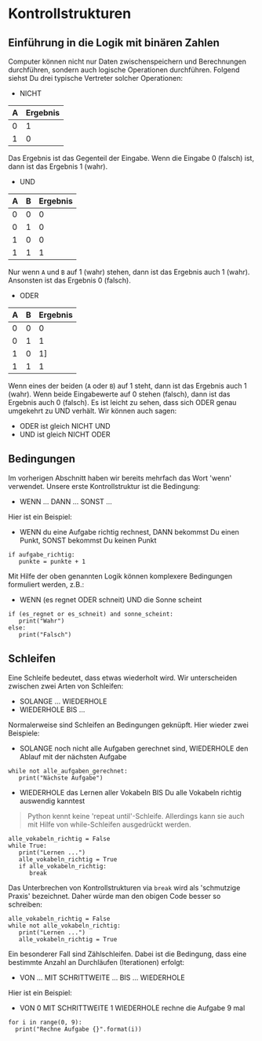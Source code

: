 # Kontrollstrukturen
 
## Einführung in die Logik mit binären Zahlen
 
Computer können nicht nur Daten zwischenspeichern und Berechnungen durchführen, sondern auch logische Operationen durchführen. Folgend siehst Du drei typische Vertreter solcher Operationen:
 
* NICHT
 
|A|Ergebnis|
|---|---|
|0|1|
|1|0|
 
Das Ergebnis ist das Gegenteil der Eingabe. Wenn die Eingabe 0 (falsch) ist, dann ist das Ergebnis 1 (wahr).
 
* UND
 
|A|B|Ergebnis|
|---|---|---|
|0|0|0|
|0|1|0|
|1|0|0|
|1|1|1|
 
Nur wenn `A` und `B` auf 1 (wahr) stehen, dann ist das Ergebnis auch 1 (wahr). Ansonsten ist das Ergebnis 0 (falsch).
 
* ODER
 
|A|B|Ergebnis|
|---|---|---|
|0|0|0|
|0|1|1|
|1|0|1]
|1|1|1|
 
Wenn eines der beiden (`A` oder `B`) auf 1 steht, dann ist das Ergebnis auch 1 (wahr). Wenn beide Eingabewerte auf 0 stehen (falsch), dann ist das Ergebnis auch 0 (falsch). Es ist leicht zu sehen, dass sich ODER genau umgekehrt zu UND verhält. Wir können auch sagen:
 
* ODER ist gleich NICHT UND
* UND ist gleich NICHT ODER
 
## Bedingungen
 
Im vorherigen Abschnitt haben wir bereits mehrfach das Wort 'wenn' verwendet. Unsere erste Kontrollstruktur ist die Bedingung:
 
* WENN ... DANN ... SONST ...
 
Hier ist ein Beispiel:
 
* WENN du eine Aufgabe richtig rechnest, DANN bekommst Du einen Punkt, SONST bekommst Du keinen Punkt

```
if aufgabe_richtig:
   punkte = punkte + 1
```
 
 
Mit Hilfe der oben genannten Logik können komplexere Bedingungen formuliert werden, z.B.:
 
* WENN (es regnet ODER schneit) UND die Sonne scheint
 
 ```
if (es_regnet or es_schneit) and sonne_scheint:
    print("Wahr")
else:
    print("Falsch") 
 ```

 
## Schleifen
 
Eine Schleife bedeutet, dass etwas wiederholt wird. Wir unterscheiden zwischen zwei Arten von Schleifen:
 
* SOLANGE ... WIEDERHOLE
* WIEDERHOLE BIS ...
 
Normalerweise sind Schleifen an Bedingungen geknüpft. Hier wieder zwei Beispiele:
 
* SOLANGE noch nicht alle Aufgaben gerechnet sind, WIEDERHOLE den Ablauf mit der nächsten Aufgabe

```
while not alle_aufgaben_gerechnet:
   print("Nächste Aufgabe")
```

* WIEDERHOLE das Lernen aller Vokabeln BIS Du alle Vokabeln richtig auswendig kanntest

> Python kennt keine 'repeat until'-Schleife. Allerdings kann sie auch mit Hilfe von while-Schleifen ausgedrückt werden.

```
alle_vokabeln_richtig = False
while True:
   print("Lernen ...")
   alle_vokabeln_richtig = True
   if alle_vokabeln_richtig:
      break
```

Das Unterbrechen von Kontrollstrukturen via `break` wird als 'schmutzige Praxis' bezeichnet. Daher würde man den obigen Code besser so schreiben:

```
alle_vokabeln_richtig = False
while not alle_vokabeln_richtig:
   print("Lernen ...")
   alle_vokabeln_richtig = True
```

Ein besonderer Fall sind Zählschleifen. Dabei ist die Bedingung, dass eine bestimmte Anzahl an Durchläufen (Iterationen) erfolgt:
 
* VON ... MIT SCHRITTWEITE ... BIS ... WIEDERHOLE
 
Hier ist ein Beispiel:
 
* VON 0 MIT SCHRITTWEITE 1 WIEDERHOLE rechne die Aufgabe 9 mal

```
for i in range(0, 9):
  print("Rechne Aufgabe {}".format(i))
```
